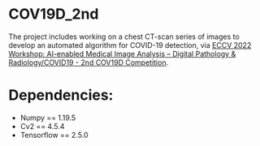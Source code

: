 # COV19D_2nd
The project includes working on a chest CT-scan series of images to develop an automated algorithm for COVID-19 detection, via [ECCV 2022 Workshop: AI-enabled Medical Image Analysis – Digital Pathology & Radiology/COVID19 - 2nd COV19D Competition](https://mlearn.lincoln.ac.uk/eccv-2022-ai-mia/).

# Dependencies:
- Numpy == 1.19.5
- Cv2 == 4.5.4
- Tensorflow == 2.5.0
